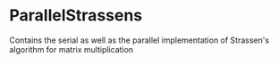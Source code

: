 # ParallelStrassens
Contains the serial as well as the parallel implementation of Strassen's algorithm for matrix multiplication

